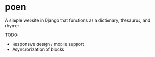 # poen

A simple website in Django that functions as a dictionary, thesaurus, and rhymer

TODO:

- Responsive design / mobile support
- Asyncronization of blocks

